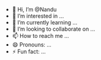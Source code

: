 - 👋 Hi, I’m @Nandu
- 👀 I’m interested in ...
- 🌱 I’m currently learning ...
- 💞️ I’m looking to collaborate on ...
- 📫 How to reach me ...
- 😄 Pronouns: ...
- ⚡ Fun fact: ...

<!---
dheerajsesha/dheerajsesha is a ✨ special ✨ repository because its `README.md` (this file) appears on your GitHub profile.
You can click the Preview link to take a look at your changes.
--->
